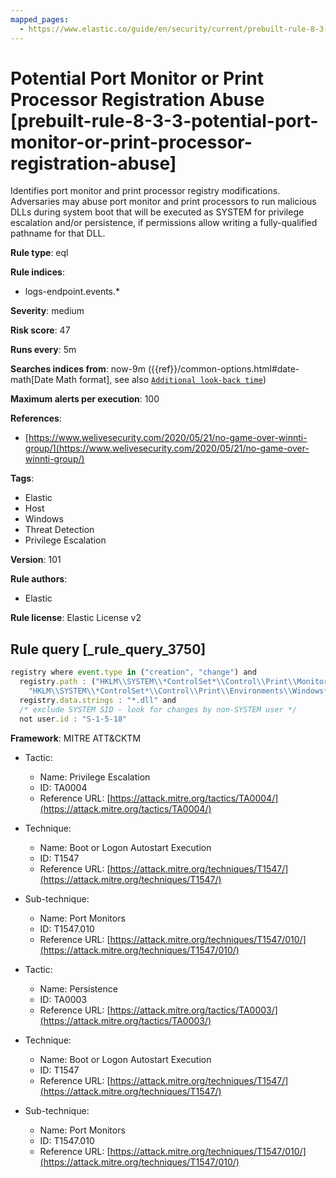 ```yaml
---
mapped_pages:
  - https://www.elastic.co/guide/en/security/current/prebuilt-rule-8-3-3-potential-port-monitor-or-print-processor-registration-abuse.html
---
```


# Potential Port Monitor or Print Processor Registration Abuse [prebuilt-rule-8-3-3-potential-port-monitor-or-print-processor-registration-abuse]

Identifies port monitor and print processor registry modifications. Adversaries may abuse port monitor and print processors to run malicious DLLs during system boot that will be executed as SYSTEM for privilege escalation and/or persistence, if permissions allow writing a fully-qualified pathname for that DLL.

**Rule type**: eql

**Rule indices**:

* logs-endpoint.events.*

**Severity**: medium

**Risk score**: 47

**Runs every**: 5m

**Searches indices from**: now-9m ({{ref}}/common-options.html#date-math[Date Math format], see also [`Additional look-back time`](docs-content://solutions/security/detect-and-alert/create-detection-rule.md#rule-schedule))

**Maximum alerts per execution**: 100

**References**:

* [https://www.welivesecurity.com/2020/05/21/no-game-over-winnti-group/](https://www.welivesecurity.com/2020/05/21/no-game-over-winnti-group/)

**Tags**:

* Elastic
* Host
* Windows
* Threat Detection
* Privilege Escalation

**Version**: 101

**Rule authors**:

* Elastic

**Rule license**: Elastic License v2

## Rule query [_rule_query_3750]

```js
registry where event.type in ("creation", "change") and
  registry.path : ("HKLM\\SYSTEM\\*ControlSet*\\Control\\Print\\Monitors\\*",
    "HKLM\\SYSTEM\\*ControlSet*\\Control\\Print\\Environments\\Windows*\\Print Processors\\*") and
  registry.data.strings : "*.dll" and
  /* exclude SYSTEM SID - look for changes by non-SYSTEM user */
  not user.id : "S-1-5-18"
```

**Framework**: MITRE ATT&CKTM

* Tactic:

    * Name: Privilege Escalation
    * ID: TA0004
    * Reference URL: [https://attack.mitre.org/tactics/TA0004/](https://attack.mitre.org/tactics/TA0004/)

* Technique:

    * Name: Boot or Logon Autostart Execution
    * ID: T1547
    * Reference URL: [https://attack.mitre.org/techniques/T1547/](https://attack.mitre.org/techniques/T1547/)

* Sub-technique:

    * Name: Port Monitors
    * ID: T1547.010
    * Reference URL: [https://attack.mitre.org/techniques/T1547/010/](https://attack.mitre.org/techniques/T1547/010/)

* Tactic:

    * Name: Persistence
    * ID: TA0003
    * Reference URL: [https://attack.mitre.org/tactics/TA0003/](https://attack.mitre.org/tactics/TA0003/)

* Technique:

    * Name: Boot or Logon Autostart Execution
    * ID: T1547
    * Reference URL: [https://attack.mitre.org/techniques/T1547/](https://attack.mitre.org/techniques/T1547/)

* Sub-technique:

    * Name: Port Monitors
    * ID: T1547.010
    * Reference URL: [https://attack.mitre.org/techniques/T1547/010/](https://attack.mitre.org/techniques/T1547/010/)



